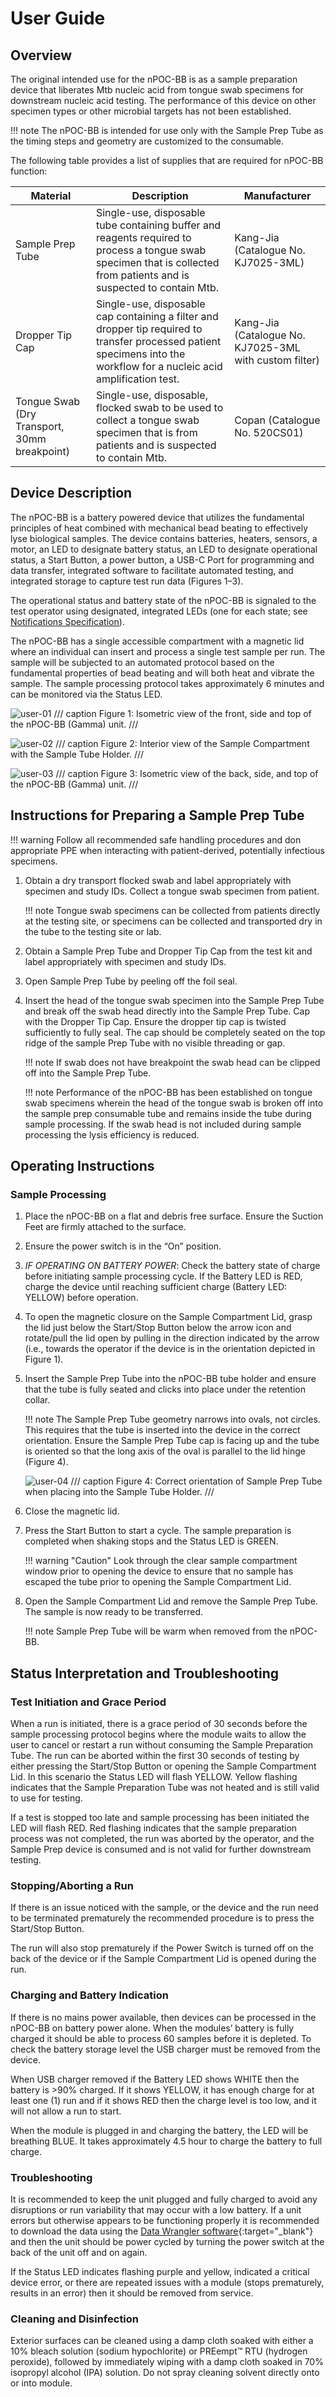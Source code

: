 # User Guide

## Overview

The original intended use for the nPOC-BB is as a sample preparation device that liberates Mtb nucleic acid from tongue swab specimens for downstream nucleic acid testing. The performance of this device on other specimen types or other microbial targets has not been established.

!!! note
    The nPOC-BB is intended for use only with the Sample Prep Tube as the timing steps and geometry are customized to the consumable.

The following table provides a list of supplies that are required for nPOC-BB function:

| Material | Description | Manufacturer |
|----------|-------------|--------------|
| Sample Prep Tube | Single-use, disposable tube containing buffer and reagents required to process a tongue swab specimen that is collected from patients and is suspected to contain Mtb. | Kang-Jia (Catalogue No. KJ7025-3ML) |
| Dropper Tip Cap | Single-use, disposable cap containing a filter and dropper tip required to transfer processed patient specimens into the workflow for a nucleic acid amplification test. | Kang-Jia (Catalogue No. KJ7025-3ML with custom filter) |
| Tongue Swab (Dry Transport, 30mm breakpoint) | Single-use, disposable, flocked swab to be used to collect a tongue swab specimen that is from patients and is suspected to contain Mtb. | Copan (Catalogue No. 520CS01) |

## Device Description

The nPOC-BB is a battery powered device that utilizes the fundamental principles of heat combined with mechanical bead beating to effectively lyse biological samples. The device contains batteries, heaters, sensors, a motor, an LED to designate battery status, an LED to designate operational status, a Start Button, a power button, a USB-C Port for programming and data transfer, integrated software to facilitate automated testing, and integrated storage to capture test run data (Figures 1–3).

The operational status and battery state of the nPOC-BB is signaled to the test operator using designated, integrated LEDs (one for each state; see [Notifications Specification](../outputs/notifications.md)).

The nPOC-BB has a single accessible compartment with a magnetic lid where an individual can insert and process a single test sample per run. The sample will be subjected to an automated protocol based on the fundamental properties of bead beating and will both heat and vibrate the sample. The sample processing protocol takes approximately 6 minutes and can be monitored via the Status LED.

![user-01](../img/user-01.png)
/// caption
Figure 1: Isometric view of the front, side and top of the nPOC-BB (Gamma) unit.
///

![user-02](../img/user-02.png)
/// caption
Figure 2: Interior view of the Sample Compartment with the Sample Tube Holder.
///

![user-03](../img/user-03.png)
/// caption
Figure 3: Isometric view of the back, side, and top of the nPOC-BB (Gamma) unit.
///

## Instructions for Preparing a Sample Prep Tube

!!! warning
    Follow all recommended safe handling procedures and don appropriate PPE when interacting with patient-derived, potentially infectious specimens.

1. Obtain a dry transport flocked swab and label appropriately with specimen and study IDs. Collect a tongue swab specimen from patient.

    !!! note
        Tongue swab specimens can be collected from patients directly at the testing site, or specimens can be collected and transported dry in the tube to the testing site or lab.

2. Obtain a Sample Prep Tube and Dropper Tip Cap from the test kit and label appropriately with specimen and study IDs.
3. Open Sample Prep Tube by peeling off the foil seal.
4. Insert the head of the tongue swab specimen into the Sample Prep Tube and break off the swab head directly into the Sample Prep Tube. Cap with the Dropper Tip Cap. Ensure the dropper tip cap is twisted sufficiently to fully seal. The cap should be completely seated on the top ridge of the sample Prep Tube with no visible threading or gap.

    !!! note
        If swab does not have breakpoint the swab head can be clipped off into the Sample Prep Tube.

    !!! note
        Performance of the nPOC-BB has been established on tongue swab specimens wherein the head of the tongue swab is broken off into the sample prep consumable tube and remains inside the tube during sample processing. If the swab head is not included during sample processing the lysis efficiency is reduced.

## Operating Instructions

### Sample Processing

1. Place the nPOC-BB on a flat and debris free surface. Ensure the Suction Feet are firmly attached to the surface.
2. Ensure the power switch is in the “On” position.
3. *IF OPERATING ON BATTERY POWER*: Check the battery state of charge before initiating sample processing cycle. If the Battery LED is RED, charge the device until reaching sufficient charge (Battery LED: YELLOW) before operation.
4. To open the magnetic closure on the Sample Compartment Lid, grasp the lid just below the Start/Stop Button below the arrow icon and rotate/pull the lid open by pulling in the direction indicated by the arrow (i.e., towards the operator if the device is in the orientation depicted in Figure 1).
5. Insert the Sample Prep Tube into the nPOC-BB tube holder and ensure that the tube is fully seated and clicks into place under the retention collar.

    !!! note
        The Sample Prep Tube geometry narrows into ovals, not circles. This requires that the tube is inserted into the device in the correct orientation. Ensure the Sample Prep Tube cap is facing up and the tube is oriented so that the long axis of the oval is parallel to the lid hinge (Figure 4).

    ![user-04](../img/user-04.jpg)
    /// caption
    Figure 4: Correct orientation of Sample Prep Tube when placing into the Sample Tube Holder.
    ///

6. Close the magnetic lid.
7. Press the Start Button to start a cycle. The sample preparation is completed when shaking stops and the Status LED is GREEN.

    !!! warning "Caution"
        Look through the clear sample compartment window prior to opening the device to ensure that no sample has escaped the tube prior to opening the Sample Compartment Lid.

8. Open the Sample Compartment Lid and remove the Sample Prep Tube. The sample is now ready to be transferred.

    !!! note
        Sample Prep Tube will be warm when removed from the nPOC-BB.

## Status Interpretation and Troubleshooting

### Test Initiation and Grace Period

When a run is initiated, there is a grace period of 30 seconds before the sample processing protocol begins where the module waits to allow the user to cancel or restart a run without consuming the Sample Preparation Tube. The run can be aborted within the first 30 seconds of testing by either pressing the Start/Stop Button or opening the Sample Compartment Lid. In this scenario the Status LED will flash YELLOW. Yellow flashing indicates that the Sample Preparation Tube was not heated and is still valid to use for testing.

If a test is stopped too late and sample processing has been initiated the LED will flash RED. Red flashing indicates that the sample preparation process was not completed, the run was aborted by the operator, and the Sample Prep device is consumed and is not valid for further downstream testing.

### Stopping/Aborting a Run

If there is an issue noticed with the sample, or the device and the run need to be terminated prematurely the recommended procedure is to press the Start/Stop Button.

The run will also stop prematurely if the Power Switch is turned off on the back of the device or if the Sample Compartment Lid is opened during the run.

### Charging and Battery Indication

If there is no mains power available, then devices can be processed in the nPOC-BB on battery power alone. When the modules’ battery is fully charged it should be able to process 60 samples before it is depleted. To check the battery storage level the USB charger must be removed from the device.

When USB charger removed if the Battery LED shows WHITE then the battery is >90% charged. If it shows YELLOW, it has enough charge for at least one (1) run and if it shows RED then the charge level is too low, and it will not allow a run to start.

When the module is plugged in and charging the battery, the LED will be breathing BLUE. It takes approximately 4.5 hour to charge the battery to full charge.

### Troubleshooting

It is recommended to keep the unit plugged and fully charged to avoid any disruptions or run variability that may occur with a low battery. If a unit errors but otherwise appears to be functioning properly it is recommended to download the data using the [Data Wrangler software](https://github.com/Global-Health-Labs/nPOC-BB/tree/main/sw_tools/python/py_npoc-bb_wrangler){:target="_blank"} and then the unit should be power cycled by turning the power switch at the back of the unit off and on again.

If the Status LED indicates flashing purple and yellow, indicated a critical device error, or there are repeated issues with a module (stops prematurely, results in an error) then it should be removed from service.

### Cleaning and Disinfection

Exterior surfaces can be cleaned using a damp cloth soaked with either a 10% bleach solution (sodium hypochlorite) or PREempt™ RTU (hydrogen peroxide), followed by immediately wiping with a damp cloth soaked in 70% isopropyl alcohol (IPA) solution. Do not spray cleaning solvent directly onto or into module.
